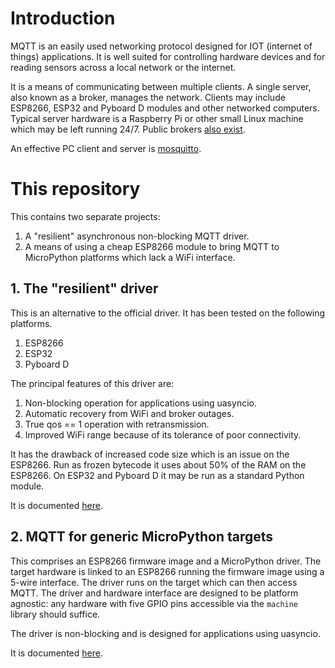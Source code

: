 # Introduction

MQTT is an easily used networking protocol designed for IOT (internet of
things) applications. It is well suited for controlling hardware devices and
for reading sensors across a local network or the internet.

It is a means of communicating between multiple clients. A single server, also
known as a broker, manages the network. Clients may include ESP8266, ESP32 and
Pyboard D modules and other networked computers. Typical server hardware is a
Raspberry Pi or other small Linux machine which may be left running 24/7.
Public brokers
[also exist](https://github.com/mqtt/mqtt.github.io/wiki/public_brokers).

An effective PC client and server is [mosquitto](https://mosquitto.org/).

# This repository

This contains two separate projects:  
 1. A "resilient" asynchronous non-blocking MQTT driver.
 2. A means of using a cheap ESP8266 module to bring MQTT to MicroPython
 platforms which lack a WiFi interface.

## 1. The "resilient" driver

This is an alternative to the official driver. It has been tested on the
following platforms.
 1. ESP8266
 2. ESP32
 3. Pyboard D

The principal features of this driver are:  
 1. Non-blocking operation for applications using uasyncio.
 2. Automatic recovery from WiFi and broker outages.
 3. True qos == 1 operation with retransmission.
 4. Improved WiFi range because of its tolerance of poor connectivity.

It has the drawback of increased code size which is an issue on the ESP8266.
Run as frozen bytecode it uses about 50% of the RAM on the ESP8266. On ESP32
and Pyboard D it may be run as a standard Python module.

It is documented [here](./mqtt_as/README.md).

## 2. MQTT for generic MicroPython targets

This comprises an ESP8266 firmware image and a MicroPython driver. The target
hardware is linked to an ESP8266 running the firmware image using a 5-wire
interface. The driver runs on the target which can then access MQTT. The driver
and hardware interface are designed to be platform agnostic: any hardware with
five GPIO pins accessible via the `machine` library should suffice.

The driver is non-blocking and is designed for applications using uasyncio.

It is documented [here](./NO_NET.md).
